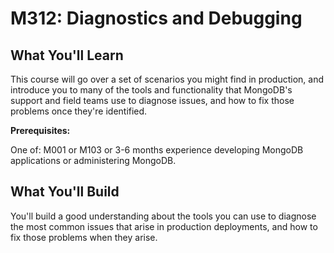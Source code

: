 # M312: Diagnostics and Debugging

## What You'll Learn

This course will go over a set of scenarios you might find in production, and introduce you to many of the tools and functionality that MongoDB's support and field teams use to diagnose issues, and how to fix those problems once they're identified.

**Prerequisites:**

One of: M001 or M103 or 3-6 months experience developing MongoDB applications or administering MongoDB.

## What You'll Build

You'll build a good understanding about the tools you can use to diagnose the most common issues that arise in production deployments, and how to fix those problems when they arise.

<br/>
